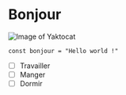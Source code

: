 # Bonjour

![Image of Yaktocat](https://octodex.github.com/images/yaktocat.png)

```
const bonjour = "Hello world !"
```

- [ ] Travailler
- [ ] Manger
- [ ] Dormir
